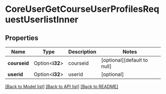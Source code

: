 # CoreUserGetCourseUserProfilesRequestUserlistInner

## Properties

Name | Type | Description | Notes
------------ | ------------- | ------------- | -------------
**courseid** | Option<**i32**> | courseid | [optional][default to null]
**userid** | Option<**i32**> | userid | [optional]

[[Back to Model list]](../README.md#documentation-for-models) [[Back to API list]](../README.md#documentation-for-api-endpoints) [[Back to README]](../README.md)


